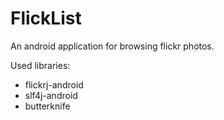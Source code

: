FlickList
=========

An android application for browsing flickr photos.

Used libraries:
- flickrj-android
- slf4j-android
- butterknife
